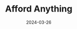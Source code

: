 ---
title: Afford Anything
type: Podcast
link: https://affordanything.com/podcast/
date: 2024-03-26
image: ./images/afford-anything.jpg
tags: ["Personal Finance"]
---
